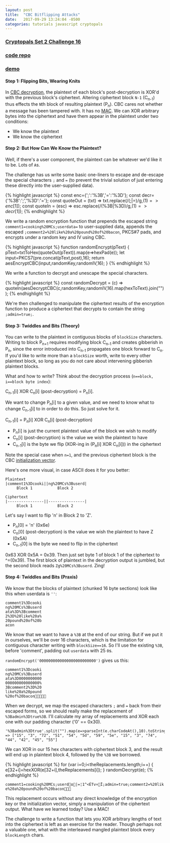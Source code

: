 ```yaml
---
layout: post
title:  "CBC Bitflipping Attacks"
date:   2017-09-29 13:24:04 -0500
categories: tutorials javascript cryptopals
---
```


### [Cryptopals Set 2 Challenge 16](https://cryptopals.com/sets/2/challenges/16)
### [code repo](https://github.com/thmsdnnr/cryptopals/tree/master/s2c16)
### [demo](https://thmsdnnr.github.io/cryptopals/s2c16/)

#### Step 1: Flipping Bits, Wearing Knits

In [CBC decryption](https://en.wikipedia.org/wiki/Block_cipher_mode_of_operation#Cipher_Block_Chaining_.28CBC.29), the plaintext of each block's post-decryption is XOR'd with the previous block's ciphertext. Altering ciphertext block `N-1` (C<sub>n-1</sub>) thus effects the `N`th block of resulting plaintext (P<sub>n</sub>). CBC cares not whether a message has been tampered with. It has no [MAC](https://en.wikipedia.org/wiki/Message_authentication_code). We can XOR arbitrary bytes into the ciphertext and have them appear in the plaintext under two conditions:

* We know the plaintext
* We know the ciphertext

#### Step 2: But How Can We Know the Plaintext?

Well, if there's a user component, the plaintext can be whatever we'd like it to be. Lots of `A`s.

The challenge has us write some basic one-liners to escape and de-escape the special characters `;` and `=` (to prevent the trivial solution of just entering these directly into the user-supplied data).

{% highlight javascript %}
const enc={';':'%3B','=':'%3D'};
const decr={'%3B':';','%3D':'='};
const quoteOut = (txt) => txt.replace(/(\;|\=)/g,($1)=>enc[$1]);
const quoteIn = (esc) => esc.replace(/(\%3B|\%3D)/g,($1)=>decr[$1]);
{% endhighlight %}

We write a random encryption function that prepends the escaped string `comment1=cooking%20MCs;userdata=` to user-supplied data, appends the escaped `;comment2=%20like%20a%20pound%20of%20bacon`, PKCS#7 pads, and encrypts under a random key and IV using CBC.

{% highlight javascript %}
function randomEncrypt(pText) {
  pText=txtToHex(quoteOut(pText)).map(e=>hexPad(e));
  let input=PKCS7(pre.concat(pText,post),16);
  return aesEncryptCBC(input,randomKey,randomIV,16);
}
{% endhighlight %}

We write a function to decrypt and unescape the special characters.

{% highlight javascript %}
const randomDecrypt = (c) => quoteIn(aesDecryptCBC(c,randomKey,randomIV,16).map(hexToText).join(""));
{% endhighlight %}

We're then challenged to manipulate the ciphertext results of the encryption function to produce a ciphertext that decrypts to contain the string `;admin=true;`.

#### Step 3: Twiddles and Bits (Theory)

You can write to the plaintext in contiguous blocks of `blockSize` characters. Writing to block P<sub>n+1</sub> requires modifying block C<sub>n-1</sub> and creates gibberish in P<sub>n</sub>, since the error introduced into C<sub>n-1</sub> propagates one block forward to C<sub>n</sub>. If you'd like to write more than a `blockSize` worth, write to every other plaintext block, so long as you do not care about intervening gibberish plaintext blocks.

What and how to write? Think about the decryption process (`n==block, i==block byte index`):

C<sub>n-1</sub>[i] XOR C<sub>n</sub>[i] (post-decryption) = P<sub>n</sub>[i].

We want to change P<sub>n</sub>[i] to a given value, and we need to know what to change C<sub>n-1</sub>[i] to in order to do this. So just solve for it.

C<sub>n-1</sub>[i] = P<sub>n</sub>[i] XOR C<sub>n</sub>[i] (post-decryption)

* P<sub>n</sub>[i] is just the current plaintext value of the block we wish to modify
* C<sub>n</sub>[i] (post-decryption) is the value we wish the plaintext to have
* C<sub>n-1</sub>[i] is the byte we flip (XOR-ing in (P<sub>n</sub>[i] XOR C<sub>n</sub>[i])) in the ciphertext

Note the special case when `n=1`, and the previous ciphertext block is the CBC [initialization vector](https://en.wikipedia.org/wiki/Initialization_vector).

Here's one more visual, in case ASCII does it for you better:

```
Plaintext
|comment1%3Dcooki||ng%20MCs%3Buserd|
     Block 1           Block 2

Ciphertext
|----------------||----------------|
     Block 1           Block 2
```

Let's say I want to flip 'n' in Block 2 to 'Z'.

* P<sub>n</sub>[0] = 'n' (0x6e)
* C<sub>n</sub>[0] (post-decryption) is the value we wish the plaintext to have Z (0x5A)
* C<sub>n-1</sub>[0] is the byte we need to flip in the ciphertext

0x63 XOR 0x5A = 0x39. Then just set byte 1 of block 1 of the ciphertext to ^=(0x39). The first block of plaintext in the decryption output is jumbled, but the second block reads `Zg%20MCs%3Buserd`. Zing!

#### Step 4: Twiddles and Bits (Praxis)

We know that the blocks of plaintext (chunked 16 byte sections) look like this when userdata is `''`:

```
comment1%3Dcooki
ng%20MCs%3Buserd
ata%3D%3Bcomment
2%3D%20like%20a%
20pound%20of%20b
acon
```

We know that we want to have a `%3B` at the end of our string. But if we put it in ourselves, we'll be over 16 characters, which is the limitation for contiguous character writing with `blockSize==16`. So I'll use the existing `%3B`, before 'comment', padding out `userdata` with 25 `0`s.

`randomEncrypt('0000000000000000000000000')` gives us this:

```
comment1%3Dcooki
ng%20MCs%3Buserd
ata%3D0000000000
000000000000000%
3Bcomment2%3D%20
like%20a%20pound
%20of%20bacon
```

When we decrypt, we map the escaped characters `;` and `=` back from their escaped forms, so we should really make the replacement of `%3Badmin%3Dtrue%3B`. I'll calculate my array of replacements and XOR each one with our padding character ('0' == 0x30).

```
'%3Badmin%3Dtrue'.split("").map(e=>parseInt(e.charCodeAt(),10).toString(16)).map(e=>hexXOR(e,'30'));
=> ["15", "3", "72", "51", "54", "5d", "59", "5e", "15", "3", "74", "44", "42", "45", "55"]
```

We can XOR in our 15 hex characters with ciphertext block 3, and the result will end up in plaintext block 4, followed by the `%3B` we borrowed.

{% highlight javascript %}
for (var i=0;i<theReplacements.length;i++) {
  e[32+i]=hexXOR(e[32+i],theReplacements[i]);
}
randomDecrypt(e);
{% endhighlight %}

```comment1=cooking%20MCs;userdo|=¦1^<ÉTv¤Ï;admin=true;comment2=%20like%20a%20pound%20of%20bacon```

This replacement occurs without any direct knowledge of the encryption key or the initialization vector, simply a manipulation of the ciphertext output. What have we learned today? Use a MAC!

The challenge to write a function that lets you XOR arbitrary lengths of text into the ciphertext is left as an exercise for the reader. Though perhaps not a valuable one, what with the interleaved mangled plaintext block every `blockLength` chars.
